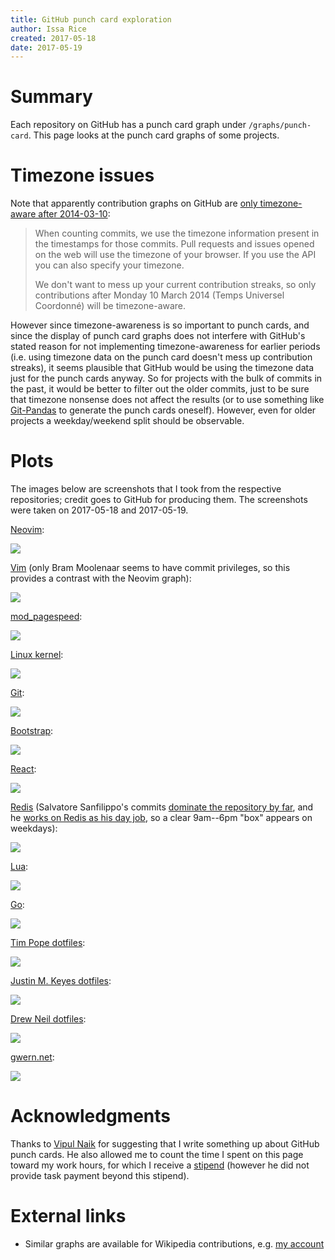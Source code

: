 ```yaml
---
title: GitHub punch card exploration
author: Issa Rice
created: 2017-05-18
date: 2017-05-19
---
```


# Summary

Each repository on GitHub has a punch card graph under `/graphs/punch-card`.
This page looks at the punch card graphs of some projects.

# Timezone issues

Note that apparently contribution graphs on GitHub are [only timezone-aware after
2014-03-10](https://github.com/blog/1793-timezone-aware-contribution-graphs):

> When counting commits, we use the timezone information present in the
> timestamps for those commits. Pull requests and issues opened on the web will
> use the timezone of your browser. If you use the API you can also specify
> your timezone.
>
> We don't want to mess up your current contribution streaks, so only
> contributions after Monday 10 March 2014 (Temps Universel Coordonné) will be
> timezone-aware.

However since timezone-awareness is so important to punch cards, and since the
display of punch card graphs does not interfere with GitHub's stated reason for
not implementing timezone-awareness for earlier periods (i.e. using timezone
data on the punch card doesn't mess up contribution streaks), it seems
plausible that GitHub would be using the timezone data just for the punch cards
anyway.
So for projects with the bulk of commits in the past, it would be better to
filter out the older commits, just to be sure that timezone nonsense does
not affect the results (or to use something like [Git-Pandas](https://github.com/wdm0006/git-pandas)
to generate the punch cards oneself).
However, even for older projects a weekday/weekend split should be observable.

# Plots

The images below are screenshots that I took from the respective repositories;
credit goes to GitHub for producing them.
The screenshots were taken on 2017-05-18 and 2017-05-19.

[Neovim](https://github.com/neovim/neovim/graphs/punch-card):

[![](punch-card-neovim-neovim.png)](punch-card-neovim-neovim.png)

[Vim](https://github.com/vim/vim/graphs/punch-card)
(only Bram Moolenaar seems to have commit privileges, so this provides a
contrast with the Neovim graph):

[![](punch-card-vim-vim.png)](punch-card-vim-vim.png)

[mod_pagespeed](https://github.com/pagespeed/mod_pagespeed/graphs/punch-card):

[![](punch-card-pagespeed-mod_pagespeed.png)](punch-card-pagespeed-mod_pagespeed.png)

[Linux kernel](https://github.com/torvalds/linux/graphs/punch-card):

[![](punch-card-torvalds-linux.png)](punch-card-torvalds-linux.png)

[Git](https://github.com/git/git/graphs/punch-card):

[![](punch-card-git-git.png)](punch-card-git-git.png)

[Bootstrap](https://github.com/twbs/bootstrap/graphs/punch-card):

[![](punch-card-twbs-bootstrap.png)](punch-card-twbs-bootstrap.png)

[React](https://github.com/facebook/react/graphs/punch-card):

[![](punch-card-facebook-react.png)](punch-card-facebook-react.png)

[Redis](https://github.com/antirez/redis/graphs/punch-card)
(Salvatore Sanfilippo's commits [dominate the repository by far](https://github.com/antirez/redis/graphs/contributors),
and he [works on Redis as his day job][antirez], so a clear 9am--6pm "box" appears on
weekdays):

[![](punch-card-antirez-redis.png)](punch-card-antirez-redis.png)

[Lua](https://github.com/lua/lua/graphs/punch-card):

[![](punch-card-lua-lua.png)](punch-card-lua-lua.png)

[Go](https://github.com/golang/go/graphs/punch-card):

[![](punch-card-golang-go.png)](punch-card-golang-go.png)

[Tim Pope dotfiles](https://github.com/tpope/tpope/graphs/punch-card):

[![](punch-card-tpope-tpope.png)](punch-card-tpope-tpope.png)

[Justin M. Keyes dotfiles](https://github.com/justinmk/config/graphs/punch-card):

[![](punch-card-justinmk-config.png)](punch-card-justinmk-config.png)

[Drew Neil dotfiles](https://github.com/nelstrom/dotfiles/graphs/punch-card):

[![](punch-card-nelstrom-dotfiles.png)](punch-card-nelstrom-dotfiles.png)

[gwern.net](https://github.com/gwern/gwern.net/graphs/punch-card):

[![](punch-card-gwern-gwern-net.png)](punch-card-gwern-gwern-net.png)

# Acknowledgments

Thanks to [Vipul Naik](https://vipulnaik.com/) for suggesting that I write
something up about GitHub punch cards.
He also allowed me to count the time I spent on this page toward my work hours,
for which I receive a [stipend](https://github.com/vipulnaik/contractwork/blob/master/contributor-lists/issa-list.mediawiki#Stipends)
(however he did not provide task payment beyond this stipend).

# External links

- Similar graphs are available for Wikipedia contributions,
  e.g. [my account](https://tools.wmflabs.org/xtools-ec/?user=Riceissa&project=en.wikipedia.org#timecard)

[antirez]: http://invece.org/ "Salvatore Sanfilippo. “Salvatore Sanfilippo aka antirez”. Retrieved May 19, 2017. “Currently my main project is Redis, and thanks to Redis Labs sponsoring the development of Redis, it is also my work.”"
